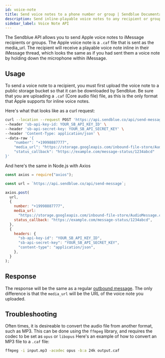 ```yaml
---
id: voice-note
title: Send voice notes to a phone number or group | Sendblue Documentation
description: Send inline-playable voice notes to any recipient or group
sidebar_label: Voice Note API
---
```


The Sendblue API allows you to send Apple voice notes to iMessage recipients or groups. The Apple voice note is a `.caf` file that is sent as the media_url. The recipient will receive a playable voice note inline in their iMessage thread, which looks the same as if you had sent them a voice note by holding down the microphone within iMessage.

## Usage

To send a voice note to a recipient, you must first upload the voice note to a public storage bucket so that it can be downloaded by Sendblue. Be sure that you are uploading a `.caf` (Core audio file) file, as this is the only format that Apple supports for inline voice notes.

Here's what that looks like as a curl request:

```bash
curl --location --request POST 'https://api.sendblue.co/api/send-message' \
--header 'sb-api-key-id: YOUR_SB_API_KEY_ID' \
--header 'sb-api-secret-key: YOUR_SB_API_SECRET_KEY' \
--header 'Content-Type: application/json' \
--data-raw '{
    "number": "+19998887777",
    "media_url": "https://storage.googleapis.com/inbound-file-store/AudioMessage.caf",
    "status_callback": "https://example.com/message-status/1234abcd"
}'
```

And here's the same in Node.js with Axios

```js
const axios = require("axios");

const url = `https://api.sendblue.co/api/send-message`;

axios.post(
  url,
  {
    number: "+19998887777",
    media_url:
      "https://storage.googleapis.com/inbound-file-store/AudioMessage.caf",
    status_callback: "https://example.com/message-status/1234abcd",
  },
  {
    headers: {
      "sb-api-key-id": "YOUR_SB_API_KEY_ID",
      "sb-api-secret-key": "YOUR_SB_API_SECRET_KEY",
      "content-type": "application/json",
    },
  }
);
```

## Response

The response will be the same as a regular [outbound message](/docs/outbound). The only difference is that the `media_url` will be the URL of the voice note you uploaded.

## Troubleshooting

Often times, it is desireable to convert the audio file from another format, such as MP3. This can be done using the `ffmpeg` library, and requires the codec to be set as `opus` or `libopus` Here's an example of how to convert an MP3 file to a `.caf` file:

```bash
ffmpeg -i input.mp3 -acodec opus -b:a 24k output.caf
```
